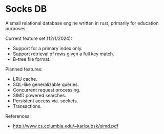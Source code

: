 # Socks DB

A small relational database engine written in rust, primarily for education purposes.

Current feature set (12/1/2024):
- Support for a primary index only.
- Support retrieval of rows given a full key match.
- B-tree file format.

Planned features:
- LRU cache.
- SQL-like generalizable queries.
- Concurrent request processing.
- SIMD powered searches.
- Persistent access via. sockets.
- Transactions.

References:
- http://www.cs.columbia.edu/~kar/pubsk/simd.pdf
